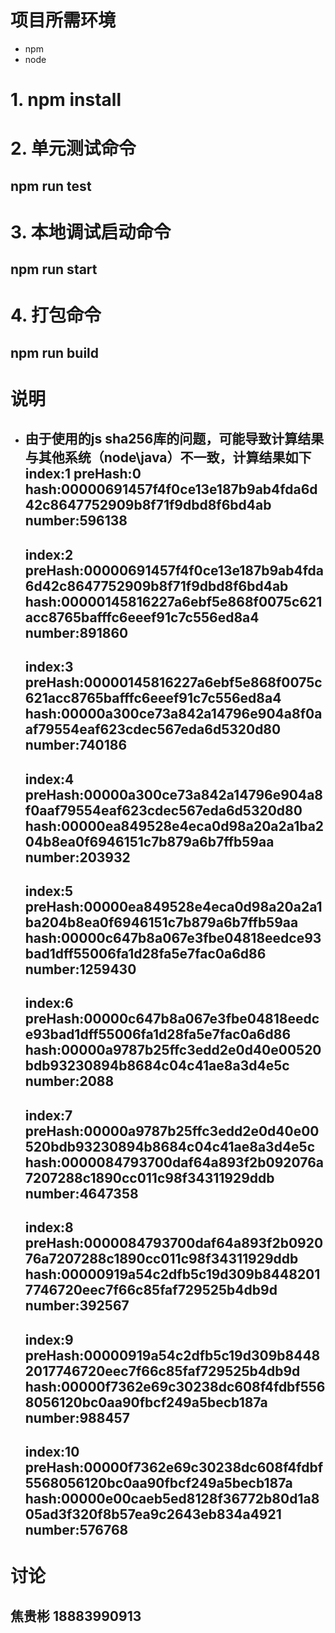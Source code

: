 
# 项目所需环境
- npm
- node

# 1. npm install

# 2. 单元测试命令
## npm run test

# 3. 本地调试启动命令
## npm run start

# 4. 打包命令
## npm run build

# 说明
- 由于使用的js sha256库的问题，可能导致计算结果与其他系统（node\java）不一致，计算结果如下
  index:1
  preHash:0
  hash:00000691457f4f0ce13e187b9ab4fda6d42c8647752909b8f71f9dbd8f6bd4ab
  number:596138
  -----
  index:2
  preHash:00000691457f4f0ce13e187b9ab4fda6d42c8647752909b8f71f9dbd8f6bd4ab
  hash:00000145816227a6ebf5e868f0075c621acc8765bafffc6eeef91c7c556ed8a4
  number:891860
  -----
  index:3
  preHash:00000145816227a6ebf5e868f0075c621acc8765bafffc6eeef91c7c556ed8a4
  hash:00000a300ce73a842a14796e904a8f0aaf79554eaf623cdec567eda6d5320d80
  number:740186
  -----
  index:4
  preHash:00000a300ce73a842a14796e904a8f0aaf79554eaf623cdec567eda6d5320d80
  hash:00000ea849528e4eca0d98a20a2a1ba204b8ea0f6946151c7b879a6b7ffb59aa
  number:203932
  -----
  index:5
  preHash:00000ea849528e4eca0d98a20a2a1ba204b8ea0f6946151c7b879a6b7ffb59aa
  hash:00000c647b8a067e3fbe04818eedce93bad1dff55006fa1d28fa5e7fac0a6d86
  number:1259430
  -----
  index:6
  preHash:00000c647b8a067e3fbe04818eedce93bad1dff55006fa1d28fa5e7fac0a6d86
  hash:00000a9787b25ffc3edd2e0d40e00520bdb93230894b8684c04c41ae8a3d4e5c
  number:2088
  -----
  index:7
  preHash:00000a9787b25ffc3edd2e0d40e00520bdb93230894b8684c04c41ae8a3d4e5c
  hash:0000084793700daf64a893f2b092076a7207288c1890cc011c98f34311929ddb
  number:4647358
  -----
  index:8
  preHash:0000084793700daf64a893f2b092076a7207288c1890cc011c98f34311929ddb
  hash:00000919a54c2dfb5c19d309b84482017746720eec7f66c85faf729525b4db9d
  number:392567
  -----
  index:9
  preHash:00000919a54c2dfb5c19d309b84482017746720eec7f66c85faf729525b4db9d
  hash:00000f7362e69c30238dc608f4fdbf5568056120bc0aa90fbcf249a5becb187a
  number:988457
  -----
  index:10
  preHash:00000f7362e69c30238dc608f4fdbf5568056120bc0aa90fbcf249a5becb187a
  hash:00000e00caeb5ed8128f36772b80d1a805ad3f320f8b57ea9c2643eb834a4921
  number:576768
  -----

# 讨论
## 焦贵彬 18883990913


